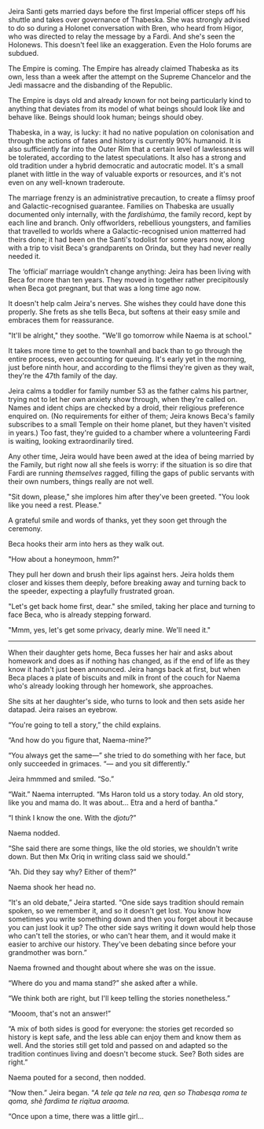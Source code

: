 Jeira Santi gets married days before the first Imperial officer steps off his
shuttle and takes over governance of Thabeska. She was strongly advised to do
so during a Holonet conversation with Bren, who heard from Higor, who was
directed to relay the message by a Fardi. And she's seen the Holonews. This
doesn't feel like an exaggeration. Even the Holo forums are subdued.

The Empire is coming. The Empire has already claimed Thabeska as its own, less
than a week after the attempt on the Supreme Chancelor and the Jedi massacre
and the disbanding of the Republic.

The Empire is days old and already known for not being particularly kind to
anything that deviates from its model of what beings should look like and behave
like. Beings should look human; beings should obey.

Thabeska, in a way, is lucky: it had no native population on colonisation and
through the actions of fates and history is currently 90% humanoid. It is also
sufficiently far into the Outer Rim that a certain level of lawlessness will be
tolerated, according to the latest speculations. It also has a strong and old
tradition under a hybrid democratic and autocratic model. It's a small planet
with little in the way of valuable exports or resources, and it's not even on
any well-known traderoute.

The marriage frenzy is an administrative precaution, to create a flimsy proof
and Galactic-recognised guarantee. Families on Thabeska are usually documented
only internally, with the _fardishùma_, the family record, kept by each line
and branch. Only offworlders, rebellious youngsters, and families that
travelled to worlds where a Galactic-recognised union matterred had theirs
done; it had been on the Santi's todolist for some years now, along with a trip
to visit Beca's grandparents on Orinda, but they had never really needed it.

The ‘official’ marriage wouldn’t change anything: Jeira has been living with
Beca for more than ten years. They moved in together rather precipitously when
Beca got pregnant, but that was a long time ago now.

It doesn't help calm Jeira's nerves. She wishes they could have done this
properly. She frets as she tells Beca, but softens at their easy smile and
embraces them for reassurance.

"It'll be alright," they soothe. "We'll go tomorrow while Naema is at school."

It takes more time to get to the townhall and back than to go through the entire
process, even accounting for queuing. It's early yet in the morning, just before
ninth hour, and according to the flimsi they're given as they wait, they're the
47th family of the day.

Jeira calms a toddler for family number 53 as the father calms his partner,
trying not to let her own anxiety show through, when they're called on. Names
and ident chips are checked by a droid, their religious preference enquired on.
(No requirements for either of them; Jeira knows Beca's family subscribes to a
small Temple on their home planet, but they haven't visited in years.) Too fast,
they're guided to a chamber where a volunteering Fardi is waiting, looking
extraordinarily tired.

Any other time, Jeira would have been awed at the idea of being married by the
Family, but right now all she feels is worry: if the situation is so dire that
Fardi are running _themselves_ ragged, filling the gaps of public servants with
their own numbers, things really are not well.

"Sit down, please," she implores him after they've been greeted. "You look like
you need a rest. Please."

A grateful smile and words of thanks, yet they soon get through the ceremony.

Beca hooks their arm into hers as they walk out.

"How about a honeymoon, hmm?"

They pull her down and brush their lips against hers. Jeira holds them closer
and kisses them deeply, before breaking away and turning back to the speeder,
expecting a playfully frustrated groan.

"Let's get back home first, dear." she smiled, taking her place and turning
to face Beca, who is already stepping forward.

"Mmm, yes, let's get some privacy, dearly mine. We'll need it."

--------

When their daughter gets home, Beca fusses her hair and asks about homework and
does as if nothing has changed, as if the end of life as they know it hadn't
just been announced. Jeira hangs back at first, but when Beca places a plate of
biscuits and milk in front of the couch for Naema who's already looking through
her homework, she approaches.

She sits at her daughter's side, who turns to look and then sets aside her
datapad. Jeira raises an eyebrow.

“You're going to tell a story,” the child explains.

“And how do you figure that, Naema-mine?”

“You always get the same—” she tried to do something with her face, but only
succeeded in grimaces. “— and you sit differently.”

Jeira hmmmed and smiled. “So.”

“Wait.” Naema interrupted. “Ms Haron told us a story today. An old story, like
you and mama do. It was about… Etra and a herd of bantha.”

“I think I know the one. With the *djotu*?”

Naema nodded.

“She said there are some things, like the old stories, we shouldn't write down.
But then Mx Oriq in writing class said we should.”

“Ah. Did they say why? Either of them?”

Naema shook her head no.

“It's an old debate,” Jeira started. “One side says tradition should remain
spoken, so we remember it, and so it doesn't get lost. You know how sometimes
you write something down and then you forget about it because you can just look
it up? The other side says writing it down would help those who can't tell the
stories, or who can't hear them, and it would make it easier to archive our
history. They've been debating since before your grandmother was born.”

Naema frowned and thought about where she was on the issue.

“Where do you and mama stand?” she asked after a while.

“We think both are right, but I'll keep telling the stories nonetheless.”

“Mooom, that's not an answer!”

“A mix of both sides is good for everyone: the stories get recorded so history
is kept safe, and the less able can enjoy them and know them as well. And the
stories still get told and passed on and adapted so the tradition continues
living and doesn't become stuck. See? Both sides are right.”

Naema pouted for a second, then nodded.

“Now then.” Jeira began. “*A tele qa tele na rea, qen so Thabesqa roma te qoma,
shè fardima te riqitua araoma.*

“Once upon a time, there was a little girl…

